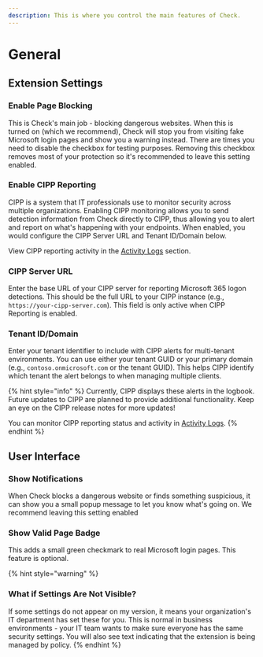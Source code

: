 ```yaml
---
description: This is where you control the main features of Check.
---
```


# General

## Extension Settings

### **Enable Page Blocking**

This is Check's main job - blocking dangerous websites. When this is turned on (which we recommend), Check will stop you from visiting fake Microsoft login pages and show you a warning instead. There are times you need to disable the checkbox for testing purposes. Removing this checkbox removes most of your protection so it's recommended to leave this setting enabled.

### Enable CIPP Reporting

CIPP is a system that IT professionals use to monitor security across multiple organizations. Enabling CIPP monitoring allows you to send detection information from Check directly to CIPP, thus allowing you to alert and report on what's happening with your endpoints. When enabled, you would configure the CIPP Server URL and Tenant ID/Domain below.

View CIPP reporting activity in the [Activity Logs](activity-logs.md) section.

### **CIPP Server URL**

Enter the base URL of your CIPP server for reporting Microsoft 365 logon detections. This should be the full URL to your CIPP instance (e.g., `https://your-cipp-server.com`). This field is only active when CIPP Reporting is enabled.

### **Tenant ID/Domain**

Enter your tenant identifier to include with CIPP alerts for multi-tenant environments. You can use either your tenant GUID or your primary domain (e.g., `contoso.onmicrosoft.com` or the tenant GUID). This helps CIPP identify which tenant the alert belongs to when managing multiple clients.

{% hint style="info" %}
Currently, CIPP displays these alerts in the logbook. Future updates to CIPP are planned to provide additional functionality. Keep an eye on the CIPP release notes for more updates!

You can monitor CIPP reporting status and activity in [Activity Logs](activity-logs.md).
{% endhint %}

## User Interface

### **Show Notifications**&#x20;

When Check blocks a dangerous website or finds something suspicious, it can show you a small popup message to let you know what's going on. We recommend leaving this setting enabled

### **Show Valid Page Badge**

This adds a small green checkmark to real Microsoft login pages. This feature is optional.

{% hint style="warning" %}

### What if Settings Are Not Visible?

If some settings do not appear on my version, it means your organization's IT department has set these for you. This is normal in business environments - your IT team wants to make sure everyone has the same security settings. You will also see text indicating that the extension is being managed by policy.
{% endhint %}
